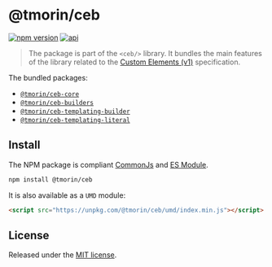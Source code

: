 # @tmorin/ceb

[![npm version](https://badge.fury.io/js/%40tmorin%2Fceb.svg)](https://badge.fury.io/js/%40tmorin%2Fceb)
[![api](https://img.shields.io/badge/-api-informational.svg)](https://tmorin.github.io/ceb/api/modules/_tmorin_ceb.html)

> The package is part of the `<ceb/>` library.
> It bundles the main features of the library related to the [Custom Elements (v1)] specification.

The bundled packages:

- [`@tmorin/ceb-core`](../ceb-core)
- [`@tmorin/ceb-builders`](../ceb-builders)
- [`@tmorin/ceb-templating-builder`](../ceb-templating-builder)
- [`@tmorin/ceb-templating-literal`](../ceb-templating-literal)

## Install

The NPM package is compliant [CommonJs](https://flaviocopes.com/commonjs) and [ES Module](https://flaviocopes.com/es-modules).

```bash
npm install @tmorin/ceb
```

It is also available as a `UMD` module:

```html
<script src="https://unpkg.com/@tmorin/ceb/umd/index.min.js"></script>
```

## License

Released under the [MIT license].

[Custom Elements (v1)]: https://html.spec.whatwg.org/multipage/custom-elements.html
[MIT license]: http://opensource.org/licenses/MIT
